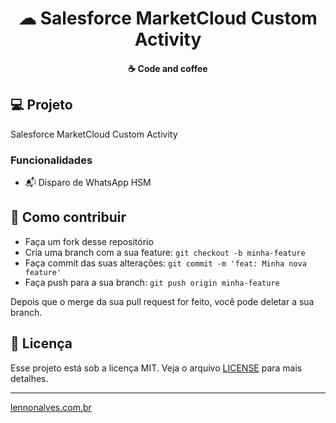 <h1 align="center">
    ☁ Salesforce MarketCloud Custom Activity
</h1>

<h4 align="center">
    ☕ Code and coffee
</h4>

## 💻 Projeto

Salesforce MarketCloud Custom Activity

### Funcionalidades

* 📬 Disparo de WhatsApp HSM

## 🤔 Como contribuir

- Faça um fork desse repositório
- Cria uma branch com a sua feature: `git checkout -b minha-feature`
- Faça commit das suas alterações: `git commit -m 'feat: Minha nova feature'`
- Faça push para a sua branch: `git push origin minha-feature`

Depois que o merge da sua pull request for feito, você pode deletar a sua branch.

## 📝 Licença

Esse projeto está sob a licença MIT. Veja o arquivo [LICENSE](LICENSE) para mais detalhes.

---

[lennonalves.com.br](https://lennonalves.com.br/)